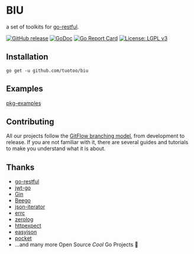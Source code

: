 # BIU

a set of toolkits for [go-restful](https://github.com/emicklei/go-restful).

[![GitHub release](http://img.shields.io/github/release/tuotoo/biu.svg)](https://github.com/tuotoo/biu/releases)
[![GoDoc](https://godoc.org/github.com/tuotoo/biu?status.svg)](https://godoc.org/github.com/tuotoo/biu)
[![Go Report Card](https://goreportcard.com/badge/github.com/tuotoo/biu)](https://goreportcard.com/report/github.com/tuotoo/biu)
[![License: LGPL v3](https://img.shields.io/badge/License-LGPL%20v3-blue.svg)](https://www.gnu.org/licenses/lgpl-3.0)

## Installation

`go get -u github.com/tuotoo/biu`

## Examples

[pkg-examples](https://godoc.org/github.com/tuotoo/biu#pkg-examples)

## Contributing

All our projects follow the [GitFlow branching model](http://nvie.com/posts/a-successful-git-branching-model/), from development to release. If you are not familiar with it, there are several guides and tutorials to make you understand what it is about.

## Thanks

- [go-restful](https://github.com/emicklei/go-restful)
- [jwt-go](https://github.com/dgrijalva/jwt-go)
- [Gin](https://github.com/gin-gonic/gin)
- [Beego](https://github.com/astaxie/beego)
- [json-iterator](https://github.com/json-iterator/go)
- [errc](https://github.com/mpvl/errc)
- [zerolog](https://github.com/rs/zerolog)
- [httpexpect](https://github.com/gavv/httpexpect)
- [easyjson](https://github.com/mailru/easyjson)
- [pocket](https://github.com/Southclaws/pocket)
- ...and many more Open Source *Cool* Go Projects :star2:
